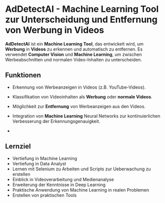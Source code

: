 # AdDetectAI  - Machine Learning Tool zur Unterscheidung und Entfernung von Werbung in Videos

**AdDetectAI** ist ein **Machine Learning Tool**, das entwickelt wird, um **Werbung** in **Videos** zu erkennen und automatisch zu entfernen. Es verwendet **Computer Vision** und **Machine Learning**, um zwischen Werbeabschnitten und normalen Video-Inhalten zu unterscheiden.

## Funktionen

- Erkennung von Werbeanzeigen in Videos (z.B. YouTube-Videos).
- Klassifikation von Videoinhalten als **Werbung** oder **normale Videos**.
- Möglichkeit zur **Entfernung** von Werbeanzeigen aus den Videos.
- Integration von **Machine Learning** Neural Networks zur kontinuierlichen Verbesserung der Erkennungsgenauigkeit.

- 
## Lernziel
- Vertiefung in Machine Learning
- Vertiefung in Data Analyst
- Lernen mit Selenium zu Arbeiten und Scripts zur Ueberwachung zu erstellen
- Einblick in Videoverarbeitung und Medienanalyse
- Erweiterung der Kenntnisse in Deep Learning
- Praktische Anwendung von Machine Learning in realen Problemen
- Erstellen von praktischen Tools
